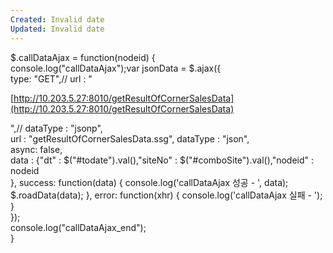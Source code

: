 ```yaml
---
Created: Invalid date
Updated: Invalid date
---
```

$.callDataAjax = function(nodeid) {  
console.log("callDataAjax");var jsonData = $.ajax({  
type: "GET",// url : "  

[http://10.203.5.27:8010/getResultOfCornerSalesData](http://10.203.5.27:8010/getResultOfCornerSalesData)

",// dataType : "jsonp",  
url : "getResultOfCornerSalesData.ssg", dataType : "json",  
async: false,  
data : {"dt" : $("\#todate").val(),"siteNo" : $("\#comboSite").val(),"nodeid" : nodeid  
}, success: function(data) { console.log('callDataAjax 성공 - ', data); $.roadData(data); }, error: function(xhr) { console.log('callDataAjax 실패 - '); }  
});  
console.log("callDataAjax_end");  
}
